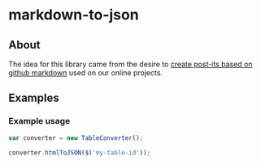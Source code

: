 # markdown-to-json 

## About

The idea for this library came from the desire to [create post-its based on github markdown](http://rbsdev.github.io/kanban-task-gen/) used on our online projects.

## Examples

### Example usage

```js
var converter = new TableConverter();  

converter.htmlToJSON($('my-table-id'));

